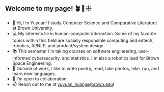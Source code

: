 ## Welcome to my page! 🪴🦜☀️

- 👋 Hi, I’m Yuyuan! I study Computer Science and Comparative Literature at Brown University.
- 💻 My interests lie in human-computer interaction. Some of my favorite topics within this field are socially responsible computing and edtech, robotics, AI/NLP, and product/system design.
- 📚 This semester I'm taking courses on software engineering, user-informed cybersecurity, and statistics. I'm also a robotics lead for Brown Space Engineering.
- 🫶 Outside of work, I like to write poetry, read, take photos, hike, run, and learn new languages.
- 👀 I’m open to collaboration.
- 📫 Reach out to me at yuyuan_huang@brown.edu!
